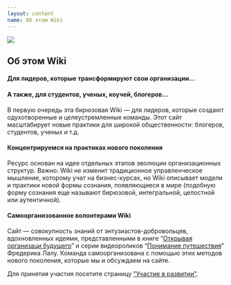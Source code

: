 ```yaml
---
layout: content
name: Об этом Wiki
---
```

![](/media/evolutionary-purpose.jpg)

## Об этом Wiki

#### Для лидеров, которые трансформируют свои организации...

#### А также, для студентов, ученых, коучей, блогеров...

В первую очередь эта бирюзовая Wiki — для лидеров, которые создают одухотворенные и целеустремленные команды. Этот сайт масштабирует новые практики для широкой общественности: блогеров, студентов, ученых и т.д.

#### Концентрируемся на практиках нового поколения

Ресурс основан на идее отдельных этапов эволюции организационных структур. Важно: Wiki не изменит традиционное управленческое мышление, которому учат на бизнес-курсах, но Wiki описывает модели и практики новой формы сознания, появляющиеся в мире (подобную форму сознания еще называют бирюзовой, интегральной, целостной или аутентичной).

#### Самоорганизованное волонтерами Wiki

Сайт — совокупность знаний от энтузиастов-добровольцев, вдохновленных идеями, представленными в книге “[Открывая организаци будущего](https://www.reinventingorganizations.com/)” и серии видеороликов “[Понимание путешествия](https://thejourney.reinventingorganizations.com/index.html)” Фредерика Лалу. Команда самоорганизована с помощью этих методов нового поколения, которые мы и обсуждаем на сайте. 

Для принятия участия посетите страницу ["Участие в развитии"](../how-can-you-contribute/).